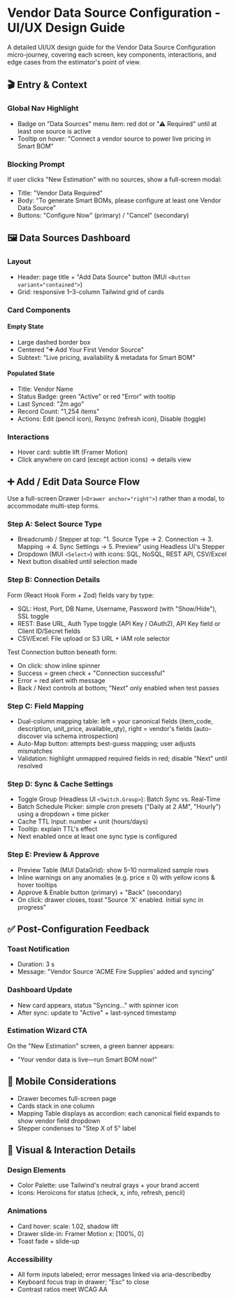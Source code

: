 # Vendor Data Source Configuration - UI/UX Design Guide

A detailed UI/UX design guide for the Vendor Data Source Configuration micro-journey, covering each screen, key components, interactions, and edge cases from the estimator's point of view.

## 🎬 Entry & Context

### Global Nav Highlight
- Badge on "Data Sources" menu item: red dot or "⚠ Required" until at least one source is active
- Tooltip on hover: "Connect a vendor source to power live pricing in Smart BOM"

### Blocking Prompt
If user clicks "New Estimation" with no sources, show a full-screen modal:
- Title: "Vendor Data Required"
- Body: "To generate Smart BOMs, please configure at least one Vendor Data Source"
- Buttons: "Configure Now" (primary) / "Cancel" (secondary)

## 🖼 Data Sources Dashboard

### Layout
- Header: page title + "Add Data Source" button (MUI `<Button variant="contained">`)
- Grid: responsive 1–3-column Tailwind grid of cards

### Card Components

#### Empty State
- Large dashed border box
- Centered "➕ Add Your First Vendor Source"
- Subtext: "Live pricing, availability & metadata for Smart BOM"

#### Populated State
- Title: Vendor Name
- Status Badge: green "Active" or red "Error" with tooltip
- Last Synced: "2m ago"
- Record Count: "1,254 items"
- Actions: Edit (pencil icon), Resync (refresh icon), Disable (toggle)

### Interactions
- Hover card: subtle lift (Framer Motion)
- Click anywhere on card (except action icons) → details view

## ➕ Add / Edit Data Source Flow

Use a full-screen Drawer (`<Drawer anchor="right">`) rather than a modal, to accommodate multi-step forms.

### Step A: Select Source Type
- Breadcrumb / Stepper at top: "1. Source Type → 2. Connection → 3. Mapping → 4. Sync Settings → 5. Preview" using Headless UI's Stepper
- Dropdown (MUI `<Select>`) with icons: SQL, NoSQL, REST API, CSV/Excel
- Next button disabled until selection made

### Step B: Connection Details
Form (React Hook Form + Zod) fields vary by type:
- SQL: Host, Port, DB Name, Username, Password (with "Show/Hide"), SSL toggle
- REST: Base URL, Auth Type toggle (API Key / OAuth2), API Key field or Client ID/Secret fields
- CSV/Excel: File upload or S3 URL + IAM role selector

Test Connection button beneath form:
- On click: show inline spinner
- Success = green check + "Connection successful"
- Error = red alert with message
- Back / Next controls at bottom; "Next" only enabled when test passes

### Step C: Field Mapping
- Dual-column mapping table: left = your canonical fields (item_code, description, unit_price, available_qty), right = vendor's fields (auto-discover via schema introspection)
- Auto-Map button: attempts best-guess mapping; user adjusts mismatches
- Validation: highlight unmapped required fields in red; disable "Next" until resolved

### Step D: Sync & Cache Settings
- Toggle Group (Headless UI `<Switch.Group>`): Batch Sync vs. Real-Time
- Batch Schedule Picker: simple cron presets ("Daily at 2 AM", "Hourly") using a dropdown + time picker
- Cache TTL Input: number + unit (hours/days)
- Tooltip: explain TTL's effect
- Next enabled once at least one sync type is configured

### Step E: Preview & Approve
- Preview Table (MUI DataGrid): show 5–10 normalized sample rows
- Inline warnings on any anomalies (e.g. price ≤ 0) with yellow icons & hover tooltips
- Approve & Enable button (primary) + "Back" (secondary)
- On click: drawer closes, toast "Source 'X' enabled. Initial sync in progress"

## ✅ Post-Configuration Feedback

### Toast Notification
- Duration: 3 s
- Message: "Vendor Source 'ACME Fire Supplies' added and syncing"

### Dashboard Update
- New card appears, status "Syncing…" with spinner icon
- After sync: update to "Active" + last-synced timestamp

### Estimation Wizard CTA
On the "New Estimation" screen, a green banner appears:
- "Your vendor data is live—run Smart BOM now!"

## 📱 Mobile Considerations
- Drawer becomes full-screen page
- Cards stack in one column
- Mapping Table displays as accordion: each canonical field expands to show vendor field dropdown
- Stepper condenses to "Step X of 5" label

## 🎨 Visual & Interaction Details

### Design Elements
- Color Palette: use Tailwind's neutral grays + your brand accent
- Icons: Heroicons for status (check, x, info, refresh, pencil)

### Animations
- Card hover: scale: 1.02, shadow lift
- Drawer slide-in: Framer Motion x: [100%, 0]
- Toast fade + slide-up

### Accessibility
- All form inputs labeled; error messages linked via aria-describedby
- Keyboard focus trap in drawer; "Esc" to close
- Contrast ratios meet WCAG AA